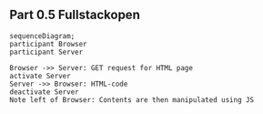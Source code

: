 ## Part 0.5 Fullstackopen

```mermaid
sequenceDiagram;
participant Browser
participant Server

Browser ->> Server: GET request for HTML page
activate Server
Server ->> Browser: HTML-code
deactivate Server
Note left of Browser: Contents are then manipulated using JS

```

